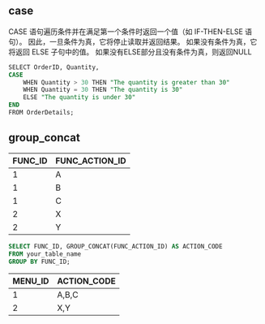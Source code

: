 ## case
CASE 语句遍历条件并在满足第一个条件时返回一个值（如 IF-THEN-ELSE 语句）。 因此，一旦条件为真，它将停止读取并返回结果。
如果没有条件为真，它将返回 ELSE 子句中的值。
如果没有ELSE部分且没有条件为真，则返回NULL
```SQL
SELECT OrderID, Quantity,  
CASE  
    WHEN Quantity > 30 THEN "The quantity is greater than 30"  
    WHEN Quantity = 30 THEN "The quantity is 30"  
    ELSE "The quantity is under 30"  
END  
FROM OrderDetails;
```

## group_concat
FUNC_ID | FUNC_ACTION_ID
------- | --------------
1      | A
1      | B
1      | C
2      | X
2      | Y
``` sql
SELECT FUNC_ID, GROUP_CONCAT(FUNC_ACTION_ID) AS ACTION_CODE
FROM your_table_name
GROUP BY FUNC_ID;
```
MENU_ID | ACTION_CODE
------- | -----------
1      | A,B,C
2      | X,Y
